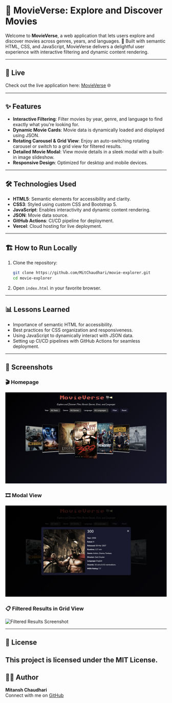 
# 🎥 MovieVerse: Explore and Discover Movies

Welcome to **MovieVerse**, a web application that lets users explore and discover movies across genres, years, and languages. 🌟 Built with semantic HTML, CSS, and JavaScript, MovieVerse delivers a delightful user experience with interactive filtering and dynamic content rendering.

---

## 🚀 Live
Check out the live application here: [MovieVerse](https://movie-explorer-lake.vercel.app) 🌐

---

## ✨ Features
- **Interactive Filtering**: Filter movies by year, genre, and language to find exactly what you're looking for.
- **Dynamic Movie Cards**: Movie data is dynamically loaded and displayed using JSON.
- **Rotating Carousel & Grid View**: Enjoy an auto-switching rotating carousel or switch to a grid view for filtered results.
- **Detailed Movie Modal**: View movie details in a sleek modal with a built-in image slideshow.
- **Responsive Design**: Optimized for desktop and mobile devices.

---

## 🛠️ Technologies Used
- **HTML5**: Semantic elements for accessibility and clarity.
- **CSS3**: Styled using custom CSS and Bootstrap 5.
- **JavaScript**: Enables interactivity and dynamic content rendering.
- **JSON**: Movie data source.
- **GitHub Actions**: CI/CD pipeline for deployment.
- **Vercel**: Cloud hosting for live deployment.

---

## 🏗️ How to Run Locally
1. Clone the repository:
   ```bash
   git clone https://github.com/MitChaudhari/movie-explorer.git
   cd movie-explorer
   ```
2. Open `index.html` in your favorite browser.

---

## 📊 Lessons Learned
- Importance of semantic HTML for accessibility.
- Best practices for CSS organization and responsiveness.
- Using JavaScript to dynamically interact with JSON data.
- Setting up CI/CD pipelines with GitHub Actions for seamless deployment.

---

## 📸 Screenshots
### 🎬 Homepage
![Homepage](https://github.com/MitChaudhari/movie-explorer/raw/main/assets/app_ss/homePage.png)

### 🎞️ Modal View
![Movie Carousel Screenshot](https://github.com/MitChaudhari/movie-explorer/raw/main/assets/app_ss/modalView.png)

### 📋 Filtered Results in Grid View
![Filtered Results Screenshot](https://github.com/MitChaudhari/movie-explorer/raw/main/assets/app_ss/filterView.png)

---

## 📜 License
This project is licensed under the **MIT License**.
---

## 👨‍💻 Author
**Mitansh Chaudhari**  
Connect with me on [GitHub](https://github.com/MitChaudhari)